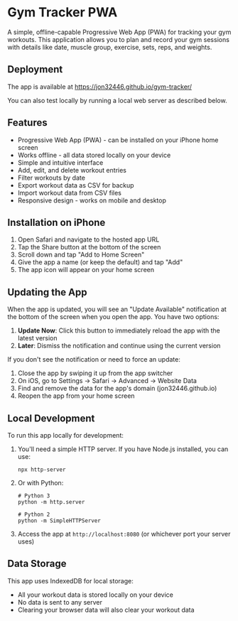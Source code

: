 # Gym Tracker PWA

A simple, offline-capable Progressive Web App (PWA) for tracking your gym workouts. This application allows you to plan and record your gym sessions with details like date, muscle group, exercise, sets, reps, and weights.

## Deployment

The app is available at https://jon32446.github.io/gym-tracker/

You can also test locally by running a local web server as described below.

## Features

- Progressive Web App (PWA) - can be installed on your iPhone home screen
- Works offline - all data stored locally on your device
- Simple and intuitive interface
- Add, edit, and delete workout entries
- Filter workouts by date
- Export workout data as CSV for backup
- Import workout data from CSV files
- Responsive design - works on mobile and desktop

## Installation on iPhone

1. Open Safari and navigate to the hosted app URL
2. Tap the Share button at the bottom of the screen
3. Scroll down and tap "Add to Home Screen"
4. Give the app a name (or keep the default) and tap "Add"
5. The app icon will appear on your home screen

## Updating the App

When the app is updated, you will see an "Update Available" notification at the bottom of the screen when you open the app. You have two options:

1. **Update Now**: Click this button to immediately reload the app with the latest version
2. **Later**: Dismiss the notification and continue using the current version

If you don't see the notification or need to force an update:

1. Close the app by swiping it up from the app switcher
2. On iOS, go to Settings → Safari → Advanced → Website Data
3. Find and remove the data for the app's domain (jon32446.github.io)
4. Reopen the app from your home screen

## Local Development

To run this app locally for development:

1. You'll need a simple HTTP server. If you have Node.js installed, you can use:
   ```
   npx http-server
   ```

2. Or with Python:
   ```
   # Python 3
   python -m http.server
   
   # Python 2
   python -m SimpleHTTPServer
   ```

3. Access the app at `http://localhost:8080` (or whichever port your server uses)

## Data Storage

This app uses IndexedDB for local storage:
- All your workout data is stored locally on your device
- No data is sent to any server
- Clearing your browser data will also clear your workout data
